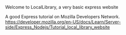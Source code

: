 Welcome to LocalLibrary, a very basic express website

A good Express tutorial on Mozilla Developers Network.
https://developer.mozilla.org/en-US/docs/Learn/Server-side/Express_Nodejs/Tutorial_local_library_website

